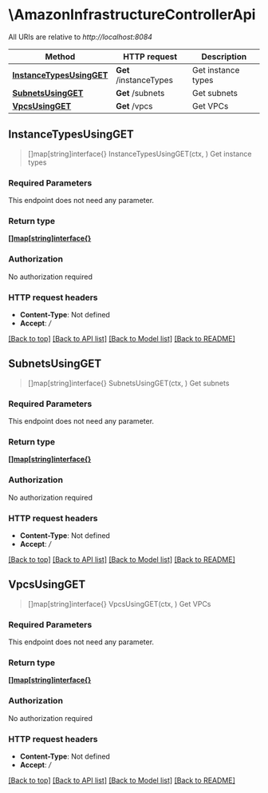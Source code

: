 # \AmazonInfrastructureControllerApi

All URIs are relative to *http://localhost:8084*

Method | HTTP request | Description
------------- | ------------- | -------------
[**InstanceTypesUsingGET**](AmazonInfrastructureControllerApi.md#InstanceTypesUsingGET) | **Get** /instanceTypes | Get instance types
[**SubnetsUsingGET**](AmazonInfrastructureControllerApi.md#SubnetsUsingGET) | **Get** /subnets | Get subnets
[**VpcsUsingGET**](AmazonInfrastructureControllerApi.md#VpcsUsingGET) | **Get** /vpcs | Get VPCs



## InstanceTypesUsingGET

> []map[string]interface{} InstanceTypesUsingGET(ctx, )
Get instance types

### Required Parameters

This endpoint does not need any parameter.

### Return type

[**[]map[string]interface{}**](map[string]interface{}.md)

### Authorization

No authorization required

### HTTP request headers

- **Content-Type**: Not defined
- **Accept**: */*

[[Back to top]](#) [[Back to API list]](../README.md#documentation-for-api-endpoints)
[[Back to Model list]](../README.md#documentation-for-models)
[[Back to README]](../README.md)


## SubnetsUsingGET

> []map[string]interface{} SubnetsUsingGET(ctx, )
Get subnets

### Required Parameters

This endpoint does not need any parameter.

### Return type

[**[]map[string]interface{}**](map[string]interface{}.md)

### Authorization

No authorization required

### HTTP request headers

- **Content-Type**: Not defined
- **Accept**: */*

[[Back to top]](#) [[Back to API list]](../README.md#documentation-for-api-endpoints)
[[Back to Model list]](../README.md#documentation-for-models)
[[Back to README]](../README.md)


## VpcsUsingGET

> []map[string]interface{} VpcsUsingGET(ctx, )
Get VPCs

### Required Parameters

This endpoint does not need any parameter.

### Return type

[**[]map[string]interface{}**](map[string]interface{}.md)

### Authorization

No authorization required

### HTTP request headers

- **Content-Type**: Not defined
- **Accept**: */*

[[Back to top]](#) [[Back to API list]](../README.md#documentation-for-api-endpoints)
[[Back to Model list]](../README.md#documentation-for-models)
[[Back to README]](../README.md)

